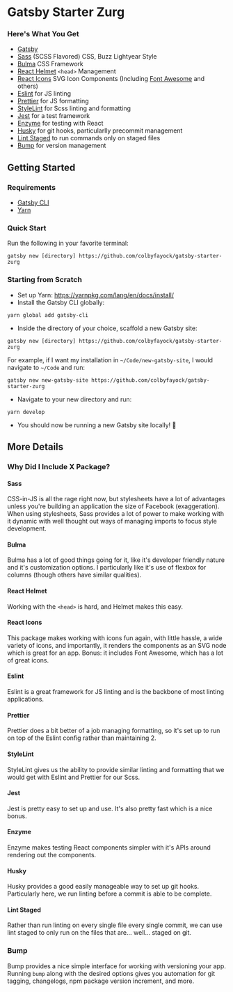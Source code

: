 # Gatsby Starter Zurg

### Here's What You Get
* [Gatsby](https://www.gatsbyjs.org/)
* [Sass](https://sass-lang.com/) (SCSS Flavored) CSS, Buzz Lightyear Style
* [Bulma](https://bulma.io) CSS Framework
* [React Helmet](https://github.com/nfl/react-helmet) `<head>` Management
* [React Icons](https://react-icons.github.io/react-icons/) SVG Icon Components (Including [Font Awesome](https://fontawesome.com) and others)
* [Eslint](https://eslint.org/) for JS linting
* [Prettier](https://prettier.io/) for JS formatting
* [StyleLint](https://stylelint.io) for Scss linting and formatting
* [Jest](https://jestjs.io) for a test framework
* [Enzyme](https://airbnb.io/enzyme/) for testing with React
* [Husky](https://github.com/typicode/husky) for git hooks, particularlly precommit management
* [Lint Staged](https://github.com/okonet/lint-staged) to run commands only on staged files
* [Bump](https://github.com/fabiospampinato/bump) for version management

## Getting Started

### Requirements
* [Gatsby CLI](https://www.npmjs.com/package/gatsby-cli)
* [Yarn](https://yarnpkg.com/en/)

### Quick Start
Run the following in your favorite terminal:
```
gatsby new [directory] https://github.com/colbyfayock/gatsby-starter-zurg
```

### Starting from Scratch
* Set up Yarn: https://yarnpkg.com/lang/en/docs/install/
* Install the Gatsby CLI globally:
```
yarn global add gatsby-cli
```
* Inside the directory of your choice, scaffold a new Gatsby site:
```
gatsby new [directory] https://github.com/colbyfayock/gatsby-starter-zurg
```
For example, if I want my installation in `~/Code/new-gatsby-site`, I would navigate to `~/Code` and run:
```
gatsby new new-gatsby-site https://github.com/colbyfayock/gatsby-starter-zurg
```
* Navigate to your new directory and run:
```
yarn develop
```
* You should now be running a new Gatsby site locally! 🎉

## More Details

### Why Did I Include X Package?

#### Sass
CSS-in-JS is all the rage right now, but stylesheets have a lot of advantages unless you're building an application the size of Facebook (exaggeration). When using stylesheets, Sass provides a lot of power to make working with it dynamic with well thought out ways of managing imports to focus style development.

#### Bulma
Bulma has a lot of good things going for it, like it's developer friendly nature and it's customization options. I particularly like it's use of flexbox for columns (though others have similar qualities).

#### React Helmet
Working with the `<head>` is hard, and Helmet makes this easy.

#### React Icons
This package makes working with icons fun again, with little hassle, a wide variety of icons, and importantly, it renders the components as an SVG node which is great for an app. Bonus: it includes Font Awesome, which has a lot of great icons.

#### Eslint
Eslint is a great framework for JS linting and is the backbone of most linting applications.

#### Prettier
Prettier does a bit better of a job managing formatting, so it's set up to run on top of the Eslint config rather than maintaining 2.

#### StyleLint
StyleLint gives us the ability to provide similar linting and formatting that we would get with Eslint and Prettier for our Scss.

#### Jest
Jest is pretty easy to set up and use. It's also pretty fast which is a nice bonus.

#### Enzyme
Enzyme makes testing React components simpler with it's APIs around rendering out the components.

#### Husky
Husky provides a good easily manageable way to set up git hooks. Particularly here, we run linting before a commit is able to be complete.

#### Lint Staged
Rather than run linting on every single file every single commit, we can use lint staged to only run on the files that are... well... staged on git.

### Bump
Bump provides a nice simple interface for working with versioning your app. Running `bump` along with the desired options gives you automation for git tagging, changelogs, npm package version increment, and more.
